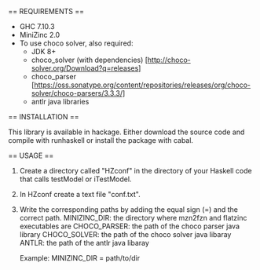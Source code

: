== REQUIREMENTS ==
 * GHC 7.10.3
 * MiniZinc 2.0
 * To use choco solver, also required:
   - JDK 8+
   - choco_solver (with dependencies) [http://choco-solver.org/Download?q=releases]
   - choco_parser [https://oss.sonatype.org/content/repositories/releases/org/choco-solver/choco-parsers/3.3.3/]
   - antlr java libraries

== INSTALLATION ==

  This library is available in hackage. Either download the source code and compile with runhaskell
  or install the package with cabal.

== USAGE ==

  1. Create a directory called "HZconf" in the directory of your Haskell code that calls testModel or iTestModel.
  2. In HZconf create a text file "conf.txt".
  3. Write the corresponding paths by adding the equal sign (=) and the correct path.
     MINIZINC_DIR: the directory where mzn2fzn and flatzinc executables are
     CHOCO_PARSER: the path of the choco parser java library
     CHOCO_SOLVER: the path of the choco solver java libaray
     ANTLR: the path of the antlr java libaray

     Example:
       MINIZINC_DIR = path/to/dir